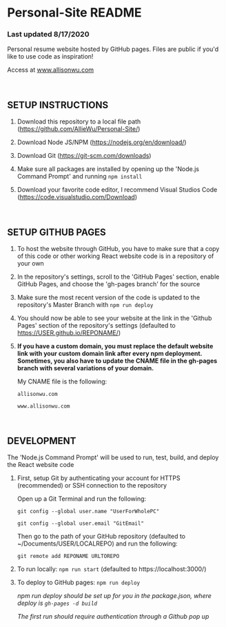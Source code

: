 # Personal-Site README
### Last updated 8/17/2020
Personal resume website hosted by GitHub pages.
Files are public if you'd like to use code as inspiration!

Access at www.allisonwu.com 

<br/>

## SETUP INSTRUCTIONS
1. Download this repository to a local file path (https://github.com/AllieWu/Personal-Site/)

2. Download Node JS/NPM (https://nodejs.org/en/download/)

3. Download Git (https://git-scm.com/downloads)

4. Make sure all packages are installed by opening up the 'Node.js Command Prompt' and running
    ```npm install```

5. Download your favorite code editor, I recommend Visual Studios Code (https://code.visualstudio.com/Download)

<br/>

## SETUP GITHUB PAGES 
1. To host the website through GitHub, you have to make sure that a copy of this code or other working React website code is in a repository of your own

2. In the repository's settings, scroll to the 'GitHub Pages' section, enable GitHub Pages, and choose the 'gh-pages branch' for the source

3. Make sure the most recent version of the code is updated to the repository's Master Branch with ```npm run deploy```

4. You should now be able to see your website at the link in the 'Github Pages' section of the repository's settings (defaulted to https://USER.github.io/REPONAME/)

5. **If you have a custom domain, you must replace the default website link with your custom domain link after every npm deployment. Sometimes, you also have to update the CNAME file in the gh-pages branch with several variations of your domain.**

    My CNAME file is the following: 

    ```allisonwu.com ```

    ```www.allisonwu.com```
    
 <br/>

## DEVELOPMENT
The 'Node.js Command Prompt' will be used to run, test, build, and deploy the React website code

1. First, setup Git by authenticating your account for HTTPS (recommended) or SSH connection to the repository


    Open up a Git Terminal and run the following:

    ```git config --global user.name "UserForWholePC"```

    ```git config --global user.email "GitEmail"```


    Then go to the path of your GitHub repository (defaulted to ~/Documents/USER/LOCALREPO) and run the following:

    ```git remote add REPONAME URLTOREPO```


2. To run locally: ```npm run start``` (defaulted to https://localhost:3000/)

3. To deploy to GitHub pages: ```npm run deploy```

    *npm run deploy should be set up for you in the package.json, where deploy is ```gh-pages -d build```*

    *The first run should require authentication through a Github pop up*

<br/>
  
